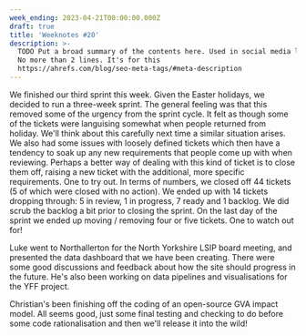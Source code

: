 ```yaml
---
week_ending: 2023-04-21T00:00:00.000Z
draft: true
title: 'Weeknotes #20'
description: >-
  TODO Put a broad summary of the contents here. Used in social media links etc.
  No more than 2 lines. It's for this
  https://ahrefs.com/blog/seo-meta-tags/#meta-description
---
```


We finished our third sprint this week. Given the Easter holidays, we decided to run a three-week sprint. The general feeling was that this removed some of the urgency from the sprint cycle. It felt as though some of the tickets were languising somewhat when people returned from holiday. We'll think about this carefully next time a similar situation arises. We also had some issues with loosely defined tickets which then have a tendency to soak up any new requirements that people come up with when reviewing. Perhaps a better way of dealing with this kind of ticket is to close them off, raising a new ticket with the additional, more specific requirements. One to try out. In terms of numbers, we closed off 44 tickets (5 of which were closed with no action). We ended up with 14 tickets dropping through: 5 in review, 1 in progress, 7 ready and 1 backlog. We did scrub the backlog a bit prior to closing the sprint. On the last day of the sprint we ended up moving / removing four or five tickets. One to watch out for!

Luke went to Northallerton for the North Yorkshire LSIP board meeting, and presented the data dashboard that we have been creating. There were some good discussions and feedback about how the site should progress in the future. He's also been working on data pipelines and visualisations for the YFF project. 

Christian's been finishing off the coding of an open-source GVA impact model. All seems good, just some final testing and checking to do before some code rationalisation and then we'll release it into the wild!
